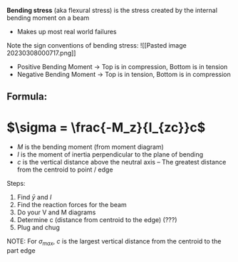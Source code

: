 **Bending stress** (aka flexural stress) is the stress created by the internal bending moment on a beam
- Makes up most real world failures

Note the sign conventions of bending stress:
![[Pasted image 20230308000717.png]]
- Positive Bending Moment → Top is in compression, Bottom is in tension
- Negative Bending Moment → Top is in tension, Bottom is in compression

## Formula:
# $\sigma = \frac{-M_z}{I_{zc}}c$
- $M$ is the bending moment (from moment diagram)
- $I$ is the moment of inertia perpendicular to the plane of bending
- $c$ is the vertical distance above the neutral axis
	– The greatest distance from the centroid to point / edge

Steps:
1. Find $\bar{y}$ and $I$
2. Find the reaction forces for the beam
3. Do your V and M diagrams
4. Determine c (distance from centroid to the edge) (???)
5. Plug and chug


NOTE: For $\sigma_{max}$, $c$ is the largest vertical distance from the centroid to the part edge